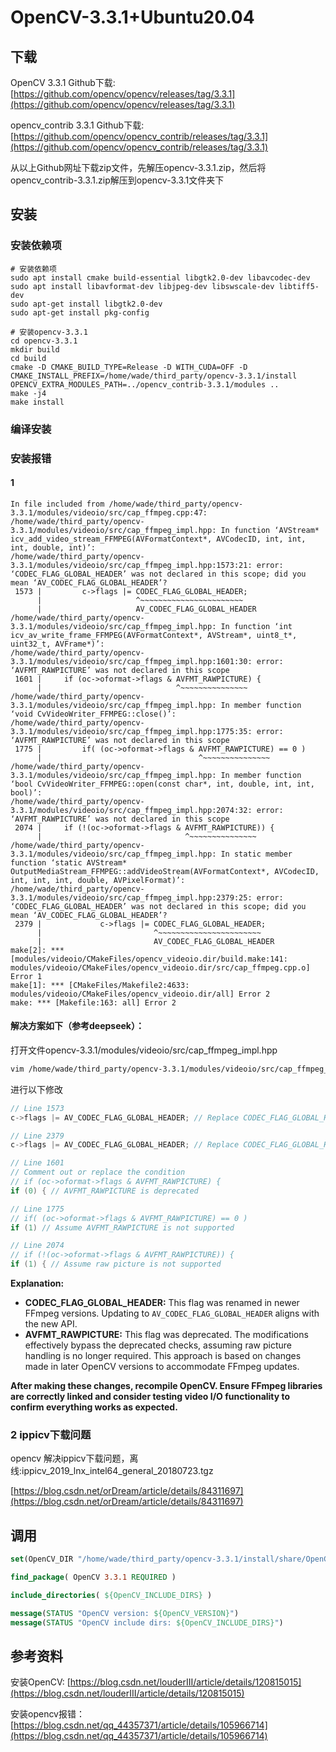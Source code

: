 
# OpenCV-3.3.1+Ubuntu20.04

## 下载

OpenCV 3.3.1 Github下载: [https://github.com/opencv/opencv/releases/tag/3.3.1](https://github.com/opencv/opencv/releases/tag/3.3.1)

opencv_contrib 3.3.1 Github下载: [https://github.com/opencv/opencv_contrib/releases/tag/3.3.1](https://github.com/opencv/opencv_contrib/releases/tag/3.3.1)

从以上Github网址下载zip文件，先解压opencv-3.3.1.zip，然后将opencv_contrib-3.3.1.zip解压到opencv-3.3.1文件夹下

## 安装

### 安装依赖项

```shell
# 安装依赖项
sudo apt install cmake build-essential libgtk2.0-dev libavcodec-dev 
sudo apt install libavformat-dev libjpeg-dev libswscale-dev libtiff5-dev
sudo apt-get install libgtk2.0-dev
sudo apt-get install pkg-config

# 安装opencv-3.3.1
cd opencv-3.3.1
mkdir build
cd build
cmake -D CMAKE_BUILD_TYPE=Release -D WITH_CUDA=OFF -D CMAKE_INSTALL_PREFIX=/home/wade/third_party/opencv-3.3.1/install OPENCV_EXTRA_MODULES_PATH=../opencv_contrib-3.3.1/modules ..
make -j4
make install
```

### 编译安装

### 安装报错

#### 1

```shell
In file included from /home/wade/third_party/opencv-3.3.1/modules/videoio/src/cap_ffmpeg.cpp:47:
/home/wade/third_party/opencv-3.3.1/modules/videoio/src/cap_ffmpeg_impl.hpp: In function ‘AVStream* icv_add_video_stream_FFMPEG(AVFormatContext*, AVCodecID, int, int, int, double, int)’:
/home/wade/third_party/opencv-3.3.1/modules/videoio/src/cap_ffmpeg_impl.hpp:1573:21: error: ‘CODEC_FLAG_GLOBAL_HEADER’ was not declared in this scope; did you mean ‘AV_CODEC_FLAG_GLOBAL_HEADER’?
 1573 |         c->flags |= CODEC_FLAG_GLOBAL_HEADER;
      |                     ^~~~~~~~~~~~~~~~~~~~~~~~
      |                     AV_CODEC_FLAG_GLOBAL_HEADER
/home/wade/third_party/opencv-3.3.1/modules/videoio/src/cap_ffmpeg_impl.hpp: In function ‘int icv_av_write_frame_FFMPEG(AVFormatContext*, AVStream*, uint8_t*, uint32_t, AVFrame*)’:
/home/wade/third_party/opencv-3.3.1/modules/videoio/src/cap_ffmpeg_impl.hpp:1601:30: error: ‘AVFMT_RAWPICTURE’ was not declared in this scope
 1601 |     if (oc->oformat->flags & AVFMT_RAWPICTURE) {
      |                              ^~~~~~~~~~~~~~~~
/home/wade/third_party/opencv-3.3.1/modules/videoio/src/cap_ffmpeg_impl.hpp: In member function ‘void CvVideoWriter_FFMPEG::close()’:
/home/wade/third_party/opencv-3.3.1/modules/videoio/src/cap_ffmpeg_impl.hpp:1775:35: error: ‘AVFMT_RAWPICTURE’ was not declared in this scope
 1775 |         if( (oc->oformat->flags & AVFMT_RAWPICTURE) == 0 )
      |                                   ^~~~~~~~~~~~~~~~
/home/wade/third_party/opencv-3.3.1/modules/videoio/src/cap_ffmpeg_impl.hpp: In member function ‘bool CvVideoWriter_FFMPEG::open(const char*, int, double, int, int, bool)’:
/home/wade/third_party/opencv-3.3.1/modules/videoio/src/cap_ffmpeg_impl.hpp:2074:32: error: ‘AVFMT_RAWPICTURE’ was not declared in this scope
 2074 |     if (!(oc->oformat->flags & AVFMT_RAWPICTURE)) {
      |                                ^~~~~~~~~~~~~~~~
/home/wade/third_party/opencv-3.3.1/modules/videoio/src/cap_ffmpeg_impl.hpp: In static member function ‘static AVStream* OutputMediaStream_FFMPEG::addVideoStream(AVFormatContext*, AVCodecID, int, int, int, double, AVPixelFormat)’:
/home/wade/third_party/opencv-3.3.1/modules/videoio/src/cap_ffmpeg_impl.hpp:2379:25: error: ‘CODEC_FLAG_GLOBAL_HEADER’ was not declared in this scope; did you mean ‘AV_CODEC_FLAG_GLOBAL_HEADER’?
 2379 |             c->flags |= CODEC_FLAG_GLOBAL_HEADER;
      |                         ^~~~~~~~~~~~~~~~~~~~~~~~
      |                         AV_CODEC_FLAG_GLOBAL_HEADER
make[2]: *** [modules/videoio/CMakeFiles/opencv_videoio.dir/build.make:141: modules/videoio/CMakeFiles/opencv_videoio.dir/src/cap_ffmpeg.cpp.o] Error 1
make[1]: *** [CMakeFiles/Makefile2:4633: modules/videoio/CMakeFiles/opencv_videoio.dir/all] Error 2
make: *** [Makefile:163: all] Error 2
```

#### 解决方案如下（参考deepseek）：

打开文件opencv-3.3.1/modules/videoio/src/cap_ffmpeg_impl.hpp

```bash
vim /home/wade/third_party/opencv-3.3.1/modules/videoio/src/cap_ffmpeg_impl.hpp
```

进行以下修改

```cpp
// Line 1573
c->flags |= AV_CODEC_FLAG_GLOBAL_HEADER; // Replace CODEC_FLAG_GLOBAL_HEADER

// Line 2379
c->flags |= AV_CODEC_FLAG_GLOBAL_HEADER; // Replace CODEC_FLAG_GLOBAL_HEADER

// Line 1601
// Comment out or replace the condition
// if (oc->oformat->flags & AVFMT_RAWPICTURE) {
if (0) { // AVFMT_RAWPICTURE is deprecated

// Line 1775
// if( (oc->oformat->flags & AVFMT_RAWPICTURE) == 0 )
if (1) // Assume AVFMT_RAWPICTURE is not supported

// Line 2074
// if (!(oc->oformat->flags & AVFMT_RAWPICTURE)) {
if (1) { // Assume raw picture is not supported
```

**Explanation:**

- **CODEC_FLAG_GLOBAL_HEADER:** This flag was renamed in newer FFmpeg versions. Updating to `AV_CODEC_FLAG_GLOBAL_HEADER` aligns with the new API.
- **AVFMT_RAWPICTURE:** This flag was deprecated. The modifications effectively bypass the deprecated checks, assuming raw picture handling is no longer required. This approach is based on changes made in later OpenCV versions to accommodate FFmpeg updates.

**After making these changes, recompile OpenCV. Ensure FFmpeg libraries are correctly linked and consider testing video I/O functionality to confirm everything works as expected.**

### 2 ippicv下载问题

opencv 解决ippicv下载问题，离线:ippicv_2019_lnx_intel64_general_20180723.tgz

[https://blog.csdn.net/orDream/article/details/84311697](https://blog.csdn.net/orDream/article/details/84311697)

## 调用

```cmake
set(OpenCV_DIR "/home/wade/third_party/opencv-3.3.1/install/share/OpenCV")

find_package( OpenCV 3.3.1 REQUIRED )

include_directories( ${OpenCV_INCLUDE_DIRS} )

message(STATUS "OpenCV version: ${OpenCV_VERSION}")
message(STATUS "OpenCV include dirs: ${OpenCV_INCLUDE_DIRS}")
```

## 参考资料

安装OpenCV: [https://blog.csdn.net/louderIII/article/details/120815015](https://blog.csdn.net/louderIII/article/details/120815015)

安装opencv报错：[https://blog.csdn.net/qq_44357371/article/details/105966714](https://blog.csdn.net/qq_44357371/article/details/105966714)